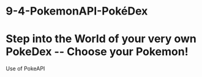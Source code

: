 # 9-4-PokemonAPI-PokéDex
# Step into the World of your very own PokeDex -- Choose your Pokemon!
Use of PokeAPI
